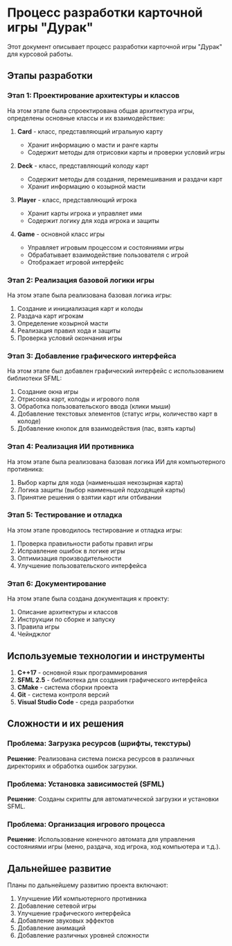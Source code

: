 # Процесс разработки карточной игры "Дурак"

Этот документ описывает процесс разработки карточной игры "Дурак" для курсовой работы.

## Этапы разработки

### Этап 1: Проектирование архитектуры и классов

На этом этапе была спроектирована общая архитектура игры, определены основные классы и их взаимодействие:

1. **Card** - класс, представляющий игральную карту
   - Хранит информацию о масти и ранге карты
   - Содержит методы для отрисовки карты и проверки условий игры

2. **Deck** - класс, представляющий колоду карт
   - Содержит методы для создания, перемешивания и раздачи карт
   - Хранит информацию о козырной масти

3. **Player** - класс, представляющий игрока
   - Хранит карты игрока и управляет ими
   - Содержит логику для хода игрока и защиты

4. **Game** - основной класс игры
   - Управляет игровым процессом и состояниями игры
   - Обрабатывает взаимодействие пользователя с игрой
   - Отображает игровой интерфейс

### Этап 2: Реализация базовой логики игры

На этом этапе была реализована базовая логика игры:

1. Создание и инициализация карт и колоды
2. Раздача карт игрокам
3. Определение козырной масти
4. Реализация правил хода и защиты
5. Проверка условий окончания игры

### Этап 3: Добавление графического интерфейса

На этом этапе был добавлен графический интерфейс с использованием библиотеки SFML:

1. Создание окна игры
2. Отрисовка карт, колоды и игрового поля
3. Обработка пользовательского ввода (клики мыши)
4. Добавление текстовых элементов (статус игры, количество карт в колоде)
5. Добавление кнопок для взаимодействия (пас, взять карты)

### Этап 4: Реализация ИИ противника

На этом этапе была реализована базовая логика ИИ для компьютерного противника:

1. Выбор карты для хода (наименьшая некозырная карта)
2. Логика защиты (выбор наименьшей подходящей карты)
3. Принятие решения о взятии карт или отбивании

### Этап 5: Тестирование и отладка

На этом этапе проводилось тестирование и отладка игры:

1. Проверка правильности работы правил игры
2. Исправление ошибок в логике игры
3. Оптимизация производительности
4. Улучшение пользовательского интерфейса

### Этап 6: Документирование

На этом этапе была создана документация к проекту:

1. Описание архитектуры и классов
2. Инструкции по сборке и запуску
3. Правила игры
4. Чейнджлог

## Используемые технологии и инструменты

1. **C++17** - основной язык программирования
2. **SFML 2.5** - библиотека для создания графического интерфейса
3. **CMake** - система сборки проекта
4. **Git** - система контроля версий
5. **Visual Studio Code** - среда разработки

## Сложности и их решения

### Проблема: Загрузка ресурсов (шрифты, текстуры)

**Решение**: Реализована система поиска ресурсов в различных директориях и обработка ошибок загрузки.

### Проблема: Установка зависимостей (SFML)

**Решение**: Созданы скрипты для автоматической загрузки и установки SFML.

### Проблема: Организация игрового процесса

**Решение**: Использование конечного автомата для управления состояниями игры (меню, раздача, ход игрока, ход компьютера и т.д.).

## Дальнейшее развитие

Планы по дальнейшему развитию проекта включают:

1. Улучшение ИИ компьютерного противника
2. Добавление сетевой игры
3. Улучшение графического интерфейса
4. Добавление звуковых эффектов
5. Добавление анимаций
6. Добавление различных уровней сложности 